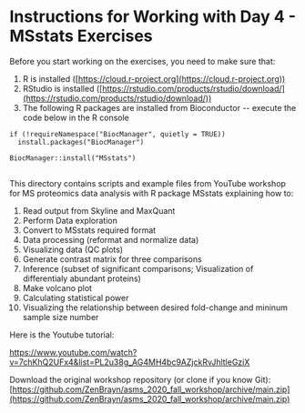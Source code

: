 # Instructions for Working with Day 4 - MSstats Exercises

Before you start working on the exercises, you need to make sure that:

1. R is installed ([https://cloud.r-project.org](https://cloud.r-project.org))
2. RStudio is installed ([https://rstudio.com/products/rstudio/download/](https://rstudio.com/products/rstudio/download/))
3. The following R packages are installed from Bioconductor -- execute the code below in the R console
```
if (!requireNamespace("BiocManager", quietly = TRUE))
  install.packages("BiocManager")

BiocManager::install("MSstats")
```


## 

This directory contains scripts and example files from YouTube workshop for MS proteomics data analysis with R package MSstats explaining how to:

1. Read output from Skyline and MaxQuant
2. Perform Data exploration
3. Convert to MSstats required format
4. Data processing (reformat and normalize data)
4. Visualizing data (QC plots)
5. Generate contrast matrix for three comparisons 
6. Inference (subset of significant comparisons; Visualization of differentialy abundant proteins)
7. Make volcano plot
8. Calculating statistical power
9. Visualizing the relationship between desired fold-change and mininum sample size number

Here is the Youtube tutorial:

https://www.youtube.com/watch?v=7chKhQ2UFx4&list=PL2u38g_AG4MH4bc9AZjckRvJhltleGziX

Download the original workshop repository (or clone if you know Git): [https://github.com/ZenBrayn/asms_2020_fall_workshop/archive/main.zip](https://github.com/ZenBrayn/asms_2020_fall_workshop/archive/main.zip)
